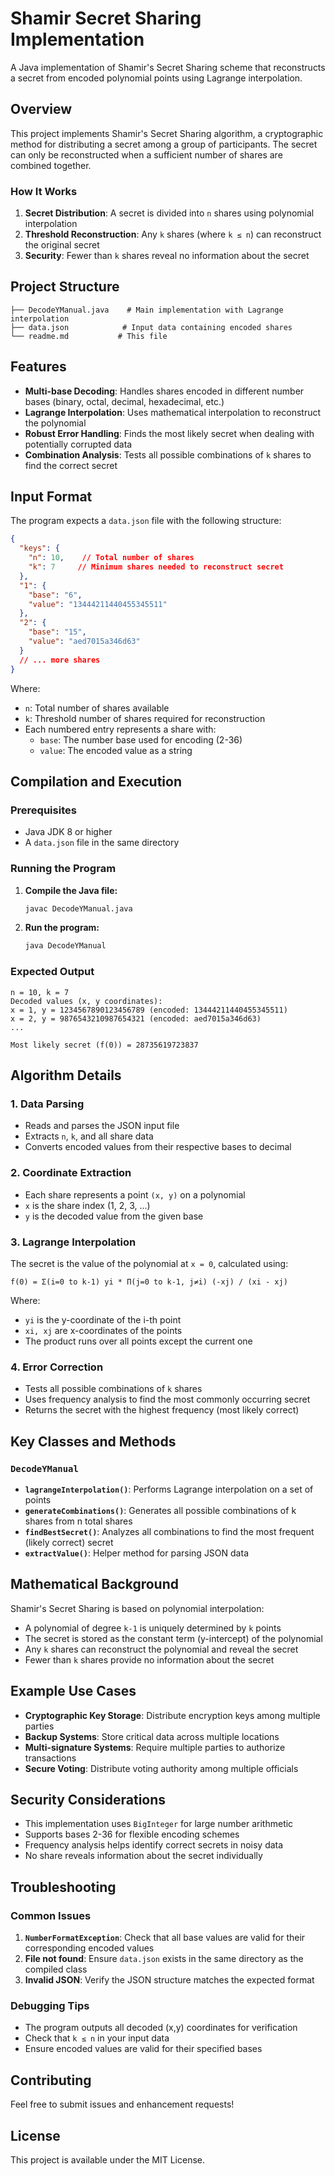 # Shamir Secret Sharing Implementation

A Java implementation of Shamir's Secret Sharing scheme that reconstructs a secret from encoded polynomial points using Lagrange interpolation.

## Overview

This project implements Shamir's Secret Sharing algorithm, a cryptographic method for distributing a secret among a group of participants. The secret can only be reconstructed when a sufficient number of shares are combined together.

### How It Works

1. **Secret Distribution**: A secret is divided into `n` shares using polynomial interpolation
2. **Threshold Reconstruction**: Any `k` shares (where `k ≤ n`) can reconstruct the original secret
3. **Security**: Fewer than `k` shares reveal no information about the secret

## Project Structure

```
├── DecodeYManual.java    # Main implementation with Lagrange interpolation
├── data.json            # Input data containing encoded shares
└── readme.md           # This file
```

## Features

- **Multi-base Decoding**: Handles shares encoded in different number bases (binary, octal, decimal, hexadecimal, etc.)
- **Lagrange Interpolation**: Uses mathematical interpolation to reconstruct the polynomial
- **Robust Error Handling**: Finds the most likely secret when dealing with potentially corrupted data
- **Combination Analysis**: Tests all possible combinations of `k` shares to find the correct secret

## Input Format

The program expects a `data.json` file with the following structure:

```json
{
  "keys": {
    "n": 10,    // Total number of shares
    "k": 7     // Minimum shares needed to reconstruct secret
  },
  "1": {
    "base": "6",
    "value": "13444211440455345511"
  },
  "2": {
    "base": "15", 
    "value": "aed7015a346d63"
  }
  // ... more shares
}
```

Where:
- `n`: Total number of shares available
- `k`: Threshold number of shares required for reconstruction
- Each numbered entry represents a share with:
  - `base`: The number base used for encoding (2-36)
  - `value`: The encoded value as a string

## Compilation and Execution

### Prerequisites
- Java JDK 8 or higher
- A `data.json` file in the same directory

### Running the Program

1. **Compile the Java file:**
   ```bash
   javac DecodeYManual.java
   ```

2. **Run the program:**
   ```bash
   java DecodeYManual
   ```

### Expected Output

```
n = 10, k = 7
Decoded values (x, y coordinates):
x = 1, y = 1234567890123456789 (encoded: 13444211440455345511)
x = 2, y = 9876543210987654321 (encoded: aed7015a346d63)
...

Most likely secret (f(0)) = 28735619723837
```

## Algorithm Details

### 1. Data Parsing
- Reads and parses the JSON input file
- Extracts `n`, `k`, and all share data
- Converts encoded values from their respective bases to decimal

### 2. Coordinate Extraction
- Each share represents a point `(x, y)` on a polynomial
- `x` is the share index (1, 2, 3, ...)
- `y` is the decoded value from the given base

### 3. Lagrange Interpolation
The secret is the value of the polynomial at `x = 0`, calculated using:

```
f(0) = Σ(i=0 to k-1) yi * Π(j=0 to k-1, j≠i) (-xj) / (xi - xj)
```

Where:
- `yi` is the y-coordinate of the i-th point
- `xi, xj` are x-coordinates of the points
- The product runs over all points except the current one

### 4. Error Correction
- Tests all possible combinations of `k` shares
- Uses frequency analysis to find the most commonly occurring secret
- Returns the secret with the highest frequency (most likely correct)

## Key Classes and Methods

### `DecodeYManual`
- **`lagrangeInterpolation()`**: Performs Lagrange interpolation on a set of points
- **`generateCombinations()`**: Generates all possible combinations of k shares from n total shares
- **`findBestSecret()`**: Analyzes all combinations to find the most frequent (likely correct) secret
- **`extractValue()`**: Helper method for parsing JSON data

## Mathematical Background

Shamir's Secret Sharing is based on polynomial interpolation:
- A polynomial of degree `k-1` is uniquely determined by `k` points
- The secret is stored as the constant term (y-intercept) of the polynomial
- Any `k` shares can reconstruct the polynomial and reveal the secret
- Fewer than `k` shares provide no information about the secret

## Example Use Cases

- **Cryptographic Key Storage**: Distribute encryption keys among multiple parties
- **Backup Systems**: Store critical data across multiple locations
- **Multi-signature Systems**: Require multiple parties to authorize transactions
- **Secure Voting**: Distribute voting authority among multiple officials

## Security Considerations

- This implementation uses `BigInteger` for large number arithmetic
- Supports bases 2-36 for flexible encoding schemes  
- Frequency analysis helps identify correct secrets in noisy data
- No share reveals information about the secret individually

## Troubleshooting

### Common Issues

1. **`NumberFormatException`**: Check that all base values are valid for their corresponding encoded values
2. **File not found**: Ensure `data.json` exists in the same directory as the compiled class
3. **Invalid JSON**: Verify the JSON structure matches the expected format

### Debugging Tips

- The program outputs all decoded (x,y) coordinates for verification
- Check that `k ≤ n` in your input data
- Ensure encoded values are valid for their specified bases

## Contributing

Feel free to submit issues and enhancement requests!

## License

This project is available under the MIT License.
